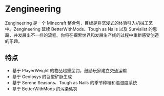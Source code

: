 # Zengineering

Zengineering 是一个 Minecraft 整合包，目标是将沉浸式的体验引入机械工艺中。Zengineering 延续 BetterWithMods、Tough as Nails 以及 Survialist 的思路，并发展出不一样的流程。你将在探索世界和发展生产线的过程中重新感受创造的乐趣。

## 特点

 * 基于 PlayerWeight 的物品超重惩罚，鼓励玩家建立交通运输
 * 基于 Geolosys 的巨型矿脉生成
 * 基于 Serene Seasons、Tough as Nails 的季节种植和温湿度系统
 * 基于 BetterWithMods 的污染惩罚

